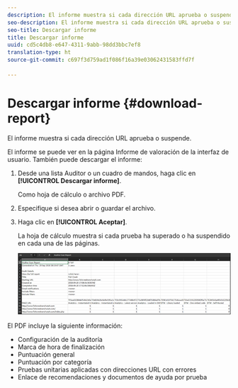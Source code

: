 ```yaml
---
description: El informe muestra si cada dirección URL aprueba o suspende.
seo-description: El informe muestra si cada dirección URL aprueba o suspende.
seo-title: Descargar informe
title: Descargar informe
uuid: cd5c4db8-e647-4311-9abb-98dd3bbc7ef8
translation-type: ht
source-git-commit: c697f3d759ad1f086f16a39e03062431583ffd7f

---
```



# Descargar informe {#download-report}

El informe muestra si cada dirección URL aprueba o suspende.

El informe se puede ver en la página Informe de valoración de la interfaz de usuario. También puede descargar el informe:

1. Desde una lista Auditor o un cuadro de mandos, haga clic en **[!UICONTROL Descargar informe]**.

   Como hoja de cálculo o archivo PDF.
1. Especifique si desea abrir o guardar el archivo.

1. Haga clic en **[!UICONTROL Aceptar]**.

   La hoja de cálculo muestra si cada prueba ha superado o ha suspendido en cada una de las páginas.

   ![](assets/sheet.png)

El PDF incluye la siguiente información:

* Configuración de la auditoría
* Marca de hora de finalización
* Puntuación general
* Puntuación por categoría
* Pruebas unitarias aplicadas con direcciones URL con errores
* Enlace de recomendaciones y documentos de ayuda por prueba
